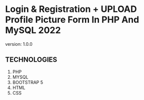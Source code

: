 # Login & Registration + UPLOAD Profile Picture Form In PHP And MySQL 2022

version: 1.0.0

## TECHNOLOGIES

1. PHP
1. MYSQL
1. BOOTSTRAP 5
1. HTML
1. CSS

